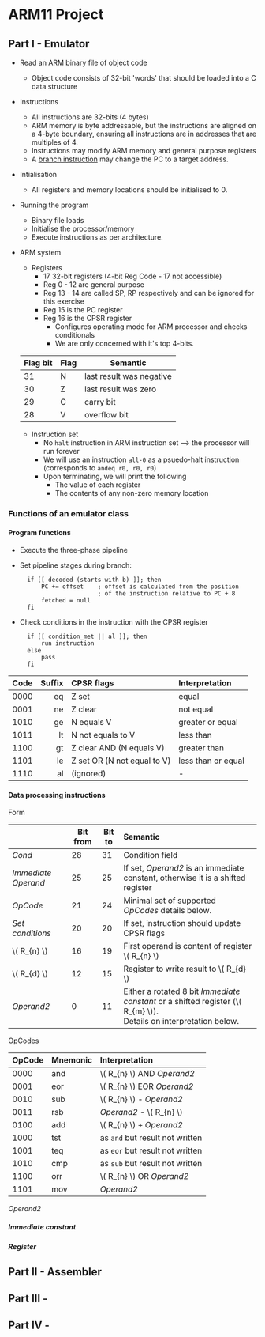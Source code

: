 # ARM11 Project

## Part I - Emulator

- Read an ARM binary file of object code
	- Object code consists of 32-bit 'words' that should be loaded into a C data structure
- Instructions
	- All instructions are 32-bits (4 bytes)
	- ARM memory is byte addressable, but the instructions are aligned on a 4-byte boundary, ensuring all instructions are in addresses that are multiples of 4.
	- Instructions may modify ARM memory and general purpose registers
	- A [branch instruction](http://www.johnloomis.org/NiosII/isa/isa4.html) may change the PC to a target address.
- Intialisation
	- All registers and memory locations should be initialised to 0.
- Running the program
	- Binary file loads
	- Initialise the processor/memory
	- Execute instructions as per architecture.
- ARM system
	- Registers
		- 17 32-bit registers (4-bit Reg Code - 17 not accessible)
		- Reg 0 - 12 are general purpose
		- Reg 13 - 14 are called SP, RP respectively and can be ignored for this exercise
		- Reg 15 is the PC register
		- Reg 16 is the CPSR register
			- Configures operating mode for ARM processor and checks conditionals
			- We are only concerned with it's top 4-bits. 
	
	| Flag bit | Flag | Semantic |
	| :-- | :-- | --- |
	| 31 | N | last result was negative |
	| 30 | Z | last result was zero |
	| 29 | C | carry bit |
	| 28 | V | overflow bit |
	
	- Instruction set
		- No `halt` instruction in ARM instruction set --> the processor will run forever
		- We will use an instruction `all-0` as a psuedo-halt instruction (corresponds to `andeq r0, r0, r0`)
		- Upon terminating, we will print the following
			- The value of each register
			- The contents of any non-zero memory location

### Functions of an emulator class

#### Program functions

- Execute the three-phase pipeline
- Set pipeline stages during branch: 

		if [[ decoded (starts with b) ]]; then 
			PC += offset 	; offset is calculated from the position 
							; of the instruction relative to PC + 8
			fetched = null 
		fi

- Check conditions in the instruction with the CPSR register

		if [[ condition_met || al ]]; then
			run instruction
		else
			pass
		fi

| Code | Suffix | CPSR flags | Interpretation |
| --- | --: | :-- | :-- |
| 0000 | eq | Z set | equal |
| 0001 | ne | Z clear | not equal |
| 1010 | ge | N equals V | greater or equal |
| 1011 | lt | N not equals to V | less than |
| 1100 | gt | Z clear AND (N equals V) | greater than |
| 1101 | le | Z set OR (N not equal to V) | less than or equal |
| 1110 | al | (ignored) | - |

#### Data processing instructions

Form

| | Bit from | Bit to | Semantic |
| :-- | --- | --- | :-- |
| *Cond* | 28 | 31 | Condition field |
| *Immediate Operand* | 25 | 25 | If set, *Operand2* is an immediate constant, otherwise it is a shifted register |
| *OpCode* | 21 | 24 | Minimal set of supported *OpCodes* details below. |
| *Set conditions* | 20 | 20 | If set, instruction should update CPSR flags |
| \\( R_{n} \\) | 16 | 19 | First operand is content of register \\( R_{n} \\) |
| \\( R_{d} \\) | 12 | 15 | Register to write result to \\( R_{d} \\) |
| *Operand2* | 0 | 11 | Either a rotated 8 bit *Immediate constant* or a shifted register (\\( R_{m} \\)). <br> Details on interpretation below. |

OpCodes

| OpCode | Mnemonic | Interpretation |
| --- | --- | :-- |
| 0000 | and | \\( R_{n} \\) AND *Operand2* |
| 0001 | eor | \\( R_{n} \\) EOR *Operand2* |
| 0010 | sub | \\( R_{n} \\) - *Operand2* |
| 0011 | rsb |  *Operand2* - \\( R_{n} \\) |
| 0100 | add | \\( R_{n} \\) + *Operand2* |
| 1000 | tst | as `and` but result not written |
| 1001 | teq | as `eor` but result not written |
| 1010 | cmp | as `sub` but result not written |
| 1100 | orr | \\( R_{n} \\) OR *Operand2* |
| 1101 | mov | *Operand2* |

*Operand2*

##### Immediate constant



##### Register

## Part II - Assembler



## Part III -

## Part IV -	
